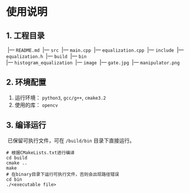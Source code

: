 # 使用说明

## 1. 工程目录

​	|— `README.md`
​	|— `src` 
​      	  |— `main.cpp`
​			|— `equalization.cpp`
​	|— `include`
​			|— `equalization.h`
​	|— `build`
​			|— `bin`	
​					|— `histogram_equalization`
​	|— `image`
​			|— `gate.jpg`
​			|— `manipulator.png`

## 2. 环境配置

1. 运行环境： `python3`, `gcc/g++`, `cmake3.2`
2. 使用的库： `opencv`

## 3. 编译运行

​		已保留可执行文件，可在 `/build/bin` 目录下直接运行。

```shell
# 根据CMakeLists.txt进行编译
cd build
cmake ..
make
# 在binary目录下运行可执行文件，否则会出现路径错误
cd bin
./<executable file>	
```

